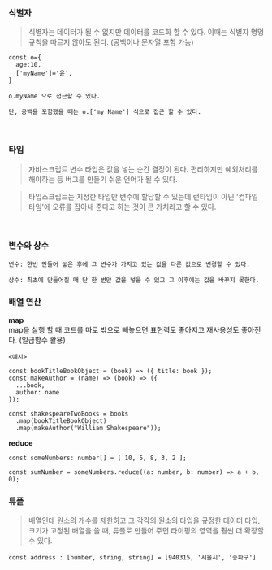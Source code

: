 ### 식별자

> 식별자는 데이터가 될 수 없지만 데이터를 코드화 할 수 있다.
> 이때는 식별자 명명 규칙을 따르지 않아도 된다. (공백이나 문자열 포함 가능)

```
const o={
  age:10,
  ['myName']='윤',
}

o.myName 으로 접근할 수 있다.

단, 공백을 포함했을 때는 o.['my Name'] 식으로 접근 할 수 있다.
```

<br/>

### 타입

> 자바스크립트 변수 타입은 값을 넣는 순간 결정이 된다. 편리하지만 예외처리를 해야하는 등 버그를 만들기 쉬운 언어가 될 수 있다.

> 타입스크립트는 지정한 타입만 변수에 할당할 수 있는데 런타임이 아닌 '컴파일 타임'에 오류를 잡아내 준다고 하는 것이 큰 가치라고 할 수 있다.

<br/>

### 변수와 상수

```
변수: 한번 만들어 놓은 후에 그 변수가 가지고 있는 값을 다른 값으로 변경할 수 있다.

상수: 최초에 만들어질 때 단 한 번만 값을 넣을 수 있고 그 이후에는 값을 바꾸지 못한다.
```

### 배열 연산

**map**
<br/>
map을 실행 할 때 코드를 따로 밖으로 빼놓으면 표현력도 좋아지고 재사용성도 좋아진다.
(일급함수 활용)

```
<예시>

const bookTitleBookObject = (book) => ({ title: book });
const makeAuthor = (name) => (book) => ({
  ...book,
  author: name
});

const shakespeareTwoBooks = books
  .map(bookTitleBookObject)
  .map(makeAuthor("William Shakespeare"));

```

**reduce**

```
const someNumbers: number[] = [ 10, 5, 8, 3, 2 ];

const sumNumber = someNumbers.reduce((a: number, b: number) => a + b, 0);
```

### 튜플

> 배열인데 원소의 개수를 제한하고 그 각각의 원소의 타입을 규정한 데이터 타입,
> 크기가 고정된 배열을 쓸 때, 튜플로 만들어 주면 타이핑의 영역을 훨씬 더 확장할 수 있다.

```
const address : [number, string, string] = [940315, '서울시', '송파구']
```
